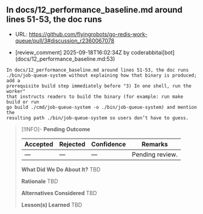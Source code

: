 ## In docs/12_performance_baseline.md around lines 51-53, the doc runs

- URL: https://github.com/flyingrobots/go-redis-work-queue/pull/3#discussion_r2360067078

- [review_comment] 2025-09-18T16:02:34Z by coderabbitai[bot] (docs/12_performance_baseline.md:53)

```text
In docs/12_performance_baseline.md around lines 51-53, the doc runs
./bin/job-queue-system without explaining how that binary is produced; add a
prerequisite build step immediately before "3) In one shell, run the worker"
that instructs readers to build the binary (for example: run make build or run
go build ./cmd/job-queue-system -o ./bin/job-queue-system) and mention the
resulting path ./bin/job-queue-system so users don’t have to guess.
```

> [!INFO]- **Pending**
> **Outcome**
> 
> | Accepted | Rejected | Confidence | Remarks |
> |----------|----------|------------|---------|
> | — | — | — | Pending review. |
>
> **What Did We Do About It?**
> TBD
>
> **Rationale**
> TBD
>
> **Alternatives Considered**
> TBD
>
> **Lesson(s) Learned**
> TBD
